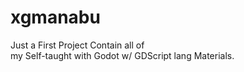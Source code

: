 # xgmanabu

Just a First Project Contain all of <br> 
my Self-taught with Godot w/ GDScript lang Materials.
